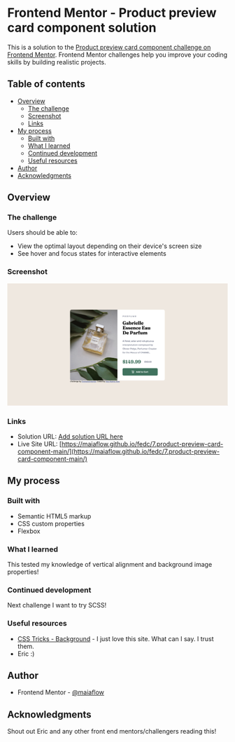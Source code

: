 # Frontend Mentor - Product preview card component solution

This is a solution to the [Product preview card component challenge on Frontend Mentor](https://www.frontendmentor.io/challenges/product-preview-card-component-GO7UmttRfa). Frontend Mentor challenges help you improve your coding skills by building realistic projects. 

## Table of contents

- [Overview](#overview)
  - [The challenge](#the-challenge)
  - [Screenshot](#screenshot)
  - [Links](#links)
- [My process](#my-process)
  - [Built with](#built-with)
  - [What I learned](#what-i-learned)
  - [Continued development](#continued-development)
  - [Useful resources](#useful-resources)
- [Author](#author)
- [Acknowledgments](#acknowledgments)

## Overview

### The challenge

Users should be able to:

- View the optimal layout depending on their device's screen size
- See hover and focus states for interactive elements

### Screenshot

![](./screenshot.png)

### Links

- Solution URL: [Add solution URL here](https://your-solution-url.com)
- Live Site URL: [https://maiaflow.github.io/fedc/7.product-preview-card-component-main/](https://maiaflow.github.io/fedc/7.product-preview-card-component-main/)

## My process

### Built with

- Semantic HTML5 markup
- CSS custom properties
- Flexbox


### What I learned

This tested my knowledge of vertical alignment and background image properties!

### Continued development

Next challenge I want to try SCSS!

### Useful resources

- [CSS Tricks - Background](https://css-tricks.com/almanac/properties/b/background/) - I just love this site. What can I say. I trust them.
- Eric :)

## Author

- Frontend Mentor - [@maiaflow](https://www.frontendmentor.io/profile/maiaflow)


## Acknowledgments

Shout out Eric and any other front end mentors/challengers reading this!